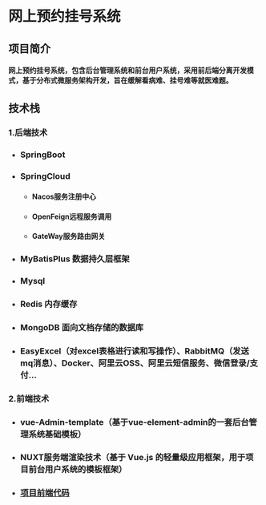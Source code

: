 # 网上预约挂号系统



## 项目简介
#### 网上预约挂号系统，包含后台管理系统和前台用户系统，采用前后端分离开发模式，基于分布式微服务架构开发，旨在缓解看病难、挂号难等就医难题。



## 技术栈

### 1.后端技术

- ### SpringBoot

- ### SpringCloud

  - #### 	Nacos服务注册中心

  - #### 	OpenFeign远程服务调用

  - ####     GateWay服务路由网关

- ### MyBatisPlus 数据持久层框架

- ### Mysql

- ### Redis 内存缓存

- ### MongoDB 面向文档存储的数据库

- ### EasyExcel（对excel表格进行读和写操作）、RabbitMQ（发送mq消息）、Docker、阿里云OSS、阿里云短信服务、微信登录/支付...



### 2.前端技术

- ### vue-Admin-template（基于vue-element-admin的一套后台管理系统基础模板）

- ### NUXT服务端渲染技术（基于 Vue.js 的轻量级应用框架，用于项目前台用户系统的模板框架）

- ### [项目前端代码](https://github.com/HLlll-h/hospital_register_front)
